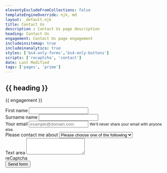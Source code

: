 ```yaml
---
eleventyExcludeFromCollections: false
templateEngineOverride: njk, md
layout: _default.njk
title: Contact Us
description : Contact Us page description
heading: Contact Us
engagement: Contact Us page engagement
includeinsitemap: true
includeinanalytics: true
styles: ['bs4-only-forms','bs4-only-buttons']
scripts: ['recaptcha', 'contact']
date: Last Modified
tags: ['pages', 'prime']
---
```


<style>
/* use cssgrid min mnax for form */
/* compare with existing forms css */
/* add custom forms css */
</style>

<main>

<div class="default-grid">

<section>

# {{ heading }}

<p class="lead">{{ engagement }}</p>

<form id="formId1" action="../test/form-results/" method="GET">

<div class="form-group">
  <label for="firstnameId">First name</label>
  <input id="firstnameId" class="form-control" name="firstnameId" type="text" autocorrect="off" autocomplete="given-name">
</div>

<div class="form-group">
  <label for="surnameId">Surname name</label>
  <input id="surnameId" class="form-control" name="surnameId" type="text" autocorrect="off" autocomplete="family-name">
</div>

<div class="form-group">
  <label for="emailId">Your email</label>
  <input id="emailId" class="form-control" name="emailId" type="email" placeholder="example@domain.com" aria-describedby="emailIdHelp" inputmode="email" autocapitalize="off" autocorrect="off" autocomplete="email">
  <small id="emailIdHelp" class="form-text text-muted">We'll never share your email with anyone else.</small>
</div>

<div class="form-group">
  <label for="selectId">Please contact me about</label>
  <select id="selectId" class="form-control" name="selectId" title="Select input" required>
  <option>Please choose one of the following</option>
  <option value="1">Consultancy</option>
  <option value="2">Coaching</option>
  <option value="3">Training</option>
  <option value="4">Something else</option>
  </select>
</div>

<div class="form-group">
  <label for="messageId">Text area</label>
  <textarea id="messageId" class="form-control" name="messageId" rows="3" title="Textarea input" value=""></textarea>
</div>

<div class="form-group">
  <label for="recaptchaId">reCaptcha</label><br>
  <div class="g-recaptcha" data-sitekey="6LfXswETAAAAAMh_0Z4DLy8tX-9VxLBZScVqCKEB"></div>
</div>

<div class="form-group">
  <div class="col-sm-4 offset-sm-4">
  <button id="buttonId1" class="btn btn-primary" name="buttonId1" type="submit">Send form</button>
  </div>
</div>

</form>

</section>

</div>

</main>